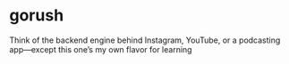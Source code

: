 # gorush
Think of the backend engine behind Instagram, YouTube, or a podcasting app—except this one’s my own flavor for learning
